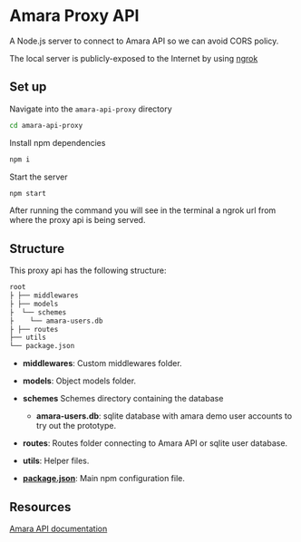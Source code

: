 # Amara Proxy API

A Node.js server to connect to Amara API so we can avoid CORS policy. 

The local server is publicly-exposed to the Internet by using [ngrok](https://ngrok.com/) 

## Set up

Navigate into the `amara-api-proxy` directory 

```sh
cd amara-api-proxy
```

Install npm dependencies

```sh
npm i
```

Start the server 

```sh
npm start
```

After running the command you will see in the terminal  a ngrok url  from where the proxy api is being served.

## Structure

This proxy api has the following structure:

```md
root
├ ├── middlewares
├ ├── models
├  └── schemes
├    └── amara-users.db
├ ├── routes
├── utils
└── package.json
```

- **middlewares**: Custom middlewares folder.

- **models**: Object models folder.

- **schemes** Schemes directory containing the database 

  - **amara-users.db**: sqlite database with amara demo user accounts to try out the prototype.

- **routes**: Routes folder connecting to Amara API or sqlite user database. 

- **utils**: Helper files.

- [**package.json**](https://docs.npmjs.com/creating-a-package-json-file): Main npm configuration file.

  

## Resources

[Amara API documentation](https://apidocs.amara.org/#authentication)